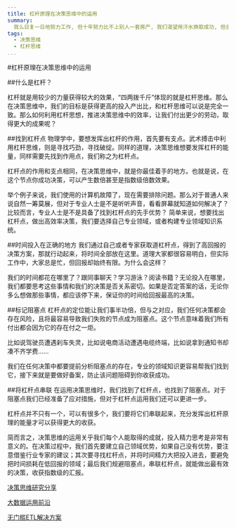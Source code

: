 ```yaml
---
title: 杠杆原理在决策思维中的运用
summary:
  我么日复一日地努力工作, 但十年努力比不上别人一套房产, 我们渴望用汗水换取成功, 但总觉得投入太多回报太少。 如果杠杆原理运用在决策思维会有怎么样的效果? 能否取得四两拨千斤的巨大量能?
tags:
  - 决策思维
  - 杠杆思维
...
```


#杠杆原理在决策思维中的运用

##什么是杠杆？

杠杆就是用较少的力量获得较大的效果，“四两拨千斤”体现的就是杠杆思维。那么在决策思维中，我们的目标是获得更高的投入产出比，和杠杆思维可以说是完全一致。那么如何利用杠杆思想，推进决策思维中的效率，让我们付出更少的劳动，取得更大的成果呢？

##找到杠杆点
物理学中，要想发挥出杠杆的作用，首先要有支点。武术搏击中利用杠杆思维，则是寻找巧劲，寻找破绽。同样的道理，决策思维想要发挥杠杆的能量，同样需要先找到作用点，我们称之为杠杆点。

杠杆点的作用和支点相同，在决策思维中，就是你最佳着手的地方。也就是说，在这个节点你成功决策，可以产生数倍甚至是指数级倍数效果。

举个例子来说，我们使用的计算机故障了，现在需要排除问题。那么对于普通人来说自然一筹莫展，但对于专业人士是不是听听声音，看看屏幕就知道如何解决了？比较而言，专业人士是不是具备了找到杠杆点的先手优势？
简单来说，想要找出杠杆点，做出高效率决策，我们要选择自己专业领域，或者构建专业领域知识系统。

##时间投入在正确的地方
我们通过自己或者专家获取道杠杆点，得到了高回报的决策方案，那就行动起来，将时间全部放在这里。道理大家都很容易明白，但实际工作中，大家总是忙，但回报却始终有限。为什么会这样？

我们的时间都花在哪里了？跟同事聊天？学习游泳？阅读书籍？无论投入在哪里，我们都要思考这些事情和我们的决策是否关系密切。如果是否定答案的话，无论你多么想做那些事情，都应该停下来，保证你的时间给回报最高的决策。

##标记阻塞点
杠杆点的定位能让我们事半功倍，但与之对应，我们任何决策都会存在风险，且将最容易导致我们失败的节点成为阻塞点。这个节点意味着我们所有付出都会因为它的存在付之一炬。

比如说驾驶员遭遇刹车失灵，比如说电商活动遭遇电缆终端，比如说拿到通知书却凑不齐学费……

我们在任何决策中都要提前分析阻塞点的存在，专业的领域知识更容易帮我们找到它，接下来就是要做好备案，防止该问题阻碍到你收获成功。

##将杠杆点串联
在运用决策思维时，我们找到了杠杆点，也找到了阻塞点。对于阻塞点我们已经准备了应对措施，但对于杠杆点运用我们还可以更进一步。

杠杆点并不只有一个，可以有很多个，我们要将它们串联起来，充分发挥出杠杆原理的能量才可以获得更大的收获。

简而言之，决策思维的运用关乎我们每个人能取得的成就，投入精力思考是非常有意义的。在决策过程中，我们首先要建立自己领域优势，如果自己没有优势，要注意借鉴行业专家的建议；其次要寻找杠杆点，并将时间精力大把投入进去，要避免把时间损耗在低回报的领域；最后我们规避阻塞点，串联杠杆点，就能做出最有效的决策，收获指数级的汇报。

[决策思维研究分享](http://www.infotrim.cn)  

[大数据运用前沿](http://www.infotrim.cn)  

[无门槛ETL解决方案](http://www.infotrim.cn)  
